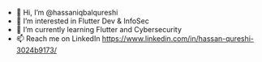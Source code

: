 - 👋 Hi, I’m @hassaniqbalqureshi
- 👀 I’m interested in Flutter Dev & InfoSec
- 🌱 I’m currently learning Flutter and Cybersecurity
- 📫 Reach me on LinkedIn https://www.linkedin.com/in/hassan-qureshi-3024b9173/

<!---
hassaniqbalqureshi/hassaniqbalqureshi is a ✨ special ✨ repository because its `README.md` (this file) appears on your GitHub profile.
You can click the Preview link to take a look at your changes.
--->
